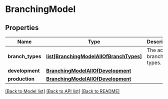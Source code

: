 # BranchingModel

## Properties
Name | Type | Description | Notes
------------ | ------------- | ------------- | -------------
**branch_types** | [**list[BranchingModelAllOfBranchTypes]**](BranchingModelAllOfBranchTypes.md) | The active branch types. | [optional] 
**development** | [**BranchingModelAllOfDevelopment**](BranchingModelAllOfDevelopment.md) |  | [optional] 
**production** | [**BranchingModelAllOfDevelopment**](BranchingModelAllOfDevelopment.md) |  | [optional] 

[[Back to Model list]](../README.md#documentation-for-models) [[Back to API list]](../README.md#documentation-for-api-endpoints) [[Back to README]](../README.md)


